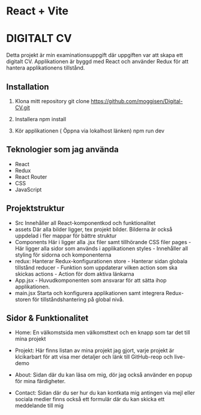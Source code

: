 # React + Vite

# DIGITALT CV

Detta projekt är min examinationsuppgift där uppgiften var att skapa ett digitalt CV. Applikationen är byggd med React och använder Redux för att hantera applikationens tillstånd.

## Installation

1.  Klona mitt repository
    git clone https://github.com/moggisen/Digital-CV.git

2.  Installera
    npm install

3.  Kör applikationen ( Öppna via lokalhost länken)
    npm run dev

## Teknologier som jag använda

- React
- Redux
- React Router
- CSS
- JavaScript

## Projektstruktur

- Src Innehåller all React-komponentkod och funktionalitet
- assets Där alla bilder ligger, tex projekt bilder. Bilderna är också uppdelad i fler mappar för bättre struktur
- Components Här i ligger alla .jsx filer samt tillhörande CSS filer
  pages - Här ligger alla sidor som används i applikationen
  styles - Innehåller all styling för sidorna och komponenterna
- redux: Hanterar Redux-konfigurationen
  store - Hanterar sidan globala tillstånd
  reducer - Funktion som uppdaterar vilken action som ska skickas
  actions - Action för dom aktiva länkarna
- App.jsx -
  Huvudkomponenten som ansvarar för att sätta ihop applikationen.
- main.jsx
  Starta och konfigurera applikationen samt integrera Redux-storen för tillståndshantering på global nivå.

## Sidor & Funktionalitet

- Home: En välkomstsida men välkomsttext och en knapp som tar det till mina projekt

- Projekt: Här finns listan av mina projekt jag gjort, varje projekt är klcikarbart för att visa mer detaljer och länk till GitHub-reop och live-demo

- About: Sidan där du kan läsa om mig, dör jag också använder en popup för mina färdigheter.

- Contact: Sidan där du ser hur du kan kontkata mig antingen via mejl eller sociala medier finns också ett formulär där du kan skicka ett meddelande till mig

